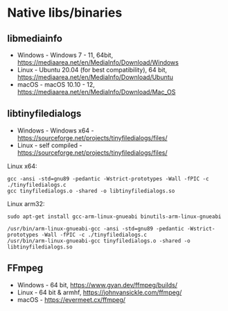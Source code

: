 # Native libs/binaries

## libmediainfo

* Windows - Windows 7 - 11, 64bit, https://mediaarea.net/en/MediaInfo/Download/Windows
* Linux - Ubuntu 20.04 (for best compatibility), 64 bit, https://mediaarea.net/en/MediaInfo/Download/Ubuntu
* macOS - macOS 10.10 - 12, https://mediaarea.net/en/MediaInfo/Download/Mac_OS

## libtinyfiledialogs

* Windows - Windows x64 - https://sourceforge.net/projects/tinyfiledialogs/files/
* Linux - self compiled - https://sourceforge.net/projects/tinyfiledialogs/files/

Linux x64:

```
gcc -ansi -std=gnu89 -pedantic -Wstrict-prototypes -Wall -fPIC -c ./tinyfiledialogs.c
gcc tinyfiledialogs.o -shared -o libtinyfiledialogs.so
```

Linux arm32:

```
sudo apt-get install gcc-arm-linux-gnueabi binutils-arm-linux-gnueabi

/usr/bin/arm-linux-gnueabi-gcc -ansi -std=gnu89 -pedantic -Wstrict-prototypes -Wall -fPIC -c ./tinyfiledialogs.c
/usr/bin/arm-linux-gnueabi-gcc tinyfiledialogs.o -shared -o libtinyfiledialogs.so
```

## FFmpeg

* Windows - 64 bit, https://www.gyan.dev/ffmpeg/builds/
* Linux - 64 bit & armhf, https://johnvansickle.com/ffmpeg/
* macOS - https://evermeet.cx/ffmpeg/

